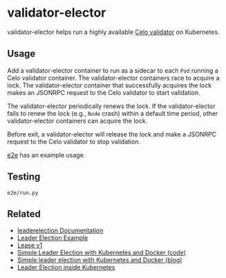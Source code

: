 # validator-elector

validator-elector helps run a highly available [Celo
validator](https://docs.celo.org/getting-started/mainnet/running-a-validator-in-mainnet)
on Kubernetes.

## Usage

Add a validator-elector container to run as a sidecar to each `Pod`
running a Celo validator container. The validator-elector containers
race to acquire a lock. The validator-elector container that
successfully acquires the lock makes an JSONRPC request to the Celo
validator to start validation.

The validator-elector periodically renews the lock. If the
validator-elector fails to renew the lock (e.g., `Node` crash) within
a default time period, other validator-elector containers can acquire
the lock.

Before exit, a validator-elector will release the lock and
make a JSONRPC request to the Celo validator to stop validation.

[e2e](./e2e) has an example usage.

## Testing

```
e2e/run.py
```

## Related

* [leaderelection Documentation](https://pkg.go.dev/k8s.io/client-go/tools/leaderelection)
* [Leader Election Example](https://github.com/kubernetes/client-go/tree/master/examples/leader-election)
* [Lease v1](https://kubernetes.io/docs/reference/generated/kubernetes-api/v1.19/#lease-v1-coordination-k8s-io)
* [Simple Leader Election with Kubernetes and Docker (code)](https://github.com/kubernetes-retired/contrib/tree/master/election)
* [Simple leader election with Kubernetes and Docker (blog)](https://kubernetes.io/blog/2016/01/simple-leader-election-with-kubernetes/)
* [Leader Election inside Kubernetes](https://carlosbecker.com/posts/k8s-leader-election)
